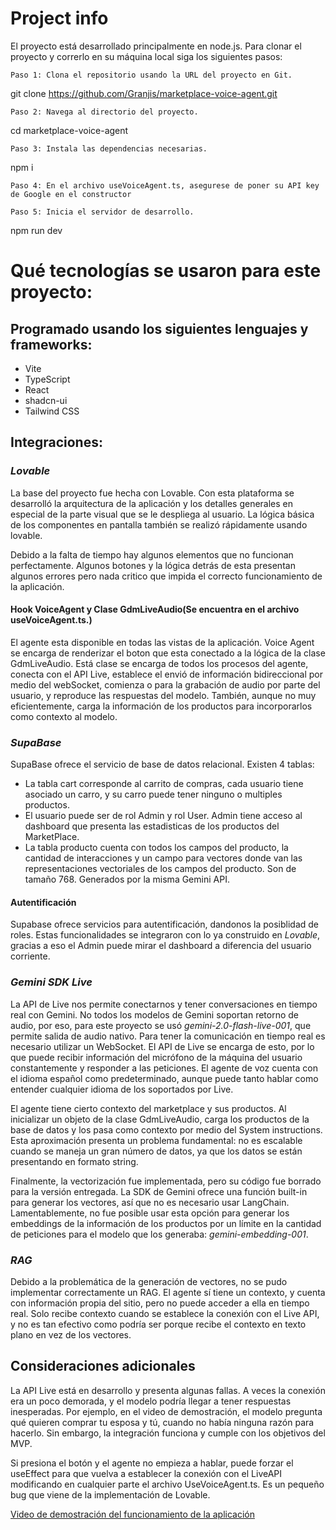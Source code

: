 # Project info

El proyecto está desarrollado principalmente en node.js. Para clonar el proyecto y correrlo en su máquina local siga los siguientes pasos:



    Paso 1: Clona el repositorio usando la URL del proyecto en Git.
   git clone https://github.com/Granjis/marketplace-voice-agent.git
   
    Paso 2: Navega al directorio del proyecto.
   cd marketplace-voice-agent
   
    Paso 3: Instala las dependencias necesarias.
   npm i
   
    Paso 4: En el archivo useVoiceAgent.ts, asegurese de poner su API key de Google en el constructor 
   
    Paso 5: Inicia el servidor de desarrollo.
   npm run dev




# Qué tecnologías se usaron para este proyecto:

## Programado usando los siguientes lenguajes y frameworks:
- Vite
- TypeScript
- React
- shadcn-ui
- Tailwind CSS

## Integraciones:

### *Lovable*
La base del proyecto fue hecha con Lovable. Con esta plataforma se desarrolló la arquitectura de la aplicación y los detalles generales en especial de la parte visual que se le        despliega al usuario. La lógica básica de los componentes en pantalla también se realizó rápidamente usando lovable.

Debido a la falta de tiempo hay algunos elementos que no funcionan perfectamente. Algunos botones y la lógica detrás de esta presentan algunos errores pero nada critico que impida el correcto funcionamiento de la aplicación.

#### Hook VoiceAgent y Clase GdmLiveAudio(Se encuentra en el archivo useVoiceAgent.ts.)
El agente esta disponible en todas las vistas de la aplicación. Voice Agent se encarga de renderizar el boton que esta conectado a la lógica de la clase GdmLiveAudio. Está clase se encarga de todos los procesos del agente, conecta con el API Live, establece el envió de información bidireccional por medio del  webSocket, comienza o para la grabación de audio por parte del usuario, y reproduce las respuestas del modelo. También, aunque no muy eficientemente, carga la información de los productos para incorporarlos como contexto al modelo.


### *SupaBase*
SupaBase ofrece el servicio de base de datos relacional. Existen 4 tablas: 
 

- La tabla cart corresponde al carrito de compras, cada usuario tiene asociado un carro, y su carro puede tener ninguno o multiples productos.
- El usuario puede ser de rol Admin y rol User. Admin tiene acceso al dashboard que presenta las estadisticas de los productos del MarketPlace. 
- La tabla producto cuenta con todos los campos del producto, la cantidad de interacciones y un campo para vectores donde van las representaciones vectoriales de los campos del producto. Son de tamaño 768. Generados por la misma Gemini API.
#### Autentificación
Supabase ofrece servicios para autentificación, dandonos la posiblidad de roles. Estas funcionalidades se  integraron con lo ya construido en *Lovable*, gracias a eso el Admin puede mirar el dashboard a diferencia del usuario corriente.

### *Gemini SDK Live*
La API de Live nos permite conectarnos y tener conversaciones en tiempo real con Gemini. No todos los modelos de Gemini soportan retorno de audio, por eso, para este proyecto se usó *gemini-2.0-flash-live-001*, que permite salida de audio nativo. Para tener la comunicación en tiempo real es necesario utilizar un WebSocket. El API de Live se encarga de esto, por lo que puede recibir información del micrófono de la máquina del usuario constantemente y responder a las peticiones. El agente de voz cuenta con el idioma español como predeterminado, aunque puede tanto hablar como entender cualquier idioma de los soportados por Live.

El agente tiene cierto contexto del marketplace y sus productos. Al inicializar un objeto de la clase GdmLiveAudio, carga los productos de la base de datos y los pasa como contexto por medio del System instructions. Esta aproximación presenta un problema fundamental: no es escalable cuando se maneja un gran número de datos, ya que los datos se están presentando en formato string.

Finalmente, la vectorización fue implementada, pero su código fue borrado para la versión entregada. La SDK de Gemini ofrece una función built-in para generar los vectores, así que no es necesario usar LangChain. Lamentablemente, no fue posible usar esta opción para generar los embeddings de la información de los productos por un límite en la cantidad de peticiones para el modelo que los generaba: *gemini-embedding-001*.

### *RAG*
Debido a la problemática de la generación de vectores, no se pudo implementar correctamente un RAG. El agente sí tiene un contexto, y cuenta con información propia del sitio, pero no puede acceder a ella en tiempo real. Solo recibe contexto cuando se establece la conexión con el Live API, y no es tan efectivo como podría ser porque recibe el contexto en texto plano en vez de los vectores.

## Consideraciones adicionales
La API Live está en desarrollo y presenta algunas fallas. A veces la conexión era un poco demorada, y el modelo podría llegar a tener respuestas inesperadas. Por ejemplo, en el video de demostración, el modelo pregunta qué quieren comprar tu esposa y tú, cuando no había ninguna razón para hacerlo. Sin embargo, la integración funciona y cumple con los objetivos del MVP.

Si presiona el botón y el agente no empieza a hablar, puede forzar el useEffect para que vuelva a establecer la conexión con el LiveAPI modificando en cualquier parte el archivo UseVoiceAgent.ts. Es un pequeño bug que viene de la implementación de Lovable.

[Video de demostración del funcionamiento de la aplicación](https://www.youtube.com/watch?v=dPx67QS0pM0)
